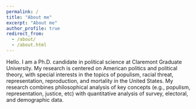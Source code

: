 ```yaml
---
permalink: /
title: "About me"
excerpt: "About me"
author_profile: true
redirect_from: 
  - /about/
  - /about.html
---
```


Hello. I am a Ph.D. candidate in political science at Claremont Graduate University. My research is centered on American politics and political theory, with special interests in the topics of populism, racial threat, representation, reproduction, and mortality in the United States. My research combines philosophical analysis of key concepts (e.g., populism, representation, justice, etc) with quantitative analysis of survey, electoral, and demographic data.
